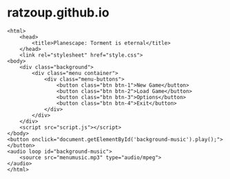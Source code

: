 # ratzoup.github.io
<!DOCTYPE html>
    <html>
        <head>
            <title>Planescape: Torment is eternal</title>
        </head>
        <link rel="stylesheet" href="style.css">
    <body>
        <div class="background">
            <div class="menu container">
                <div class="menu-buttons">
                    <button class="btn btn-1">New Game</button>
                    <button class="btn btn-2">Load Game</button>
                    <button class="btn btn-3">Options</button>
                    <button class="btn btn-4">Exit</button>
                </div>
            </div>
        </div>
        <script src="script.js"></script>
    </body>
    <button onclick="document.getElementById('background-music').play();">
    </button>
    <audio loop id="background-music">
        <source src="menumusic.mp3" type="audio/mpeg">
    </audio>    
    </html>
